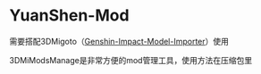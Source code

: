 # YuanShen-Mod

 需要搭配3DMigoto（[Genshin-Impact-Model-Importer](https://github.com/SilentNightSound/GI-Model-Importer)）使用
 
 3DMiModsManage是非常方便的mod管理工具，使用方法在压缩包里
